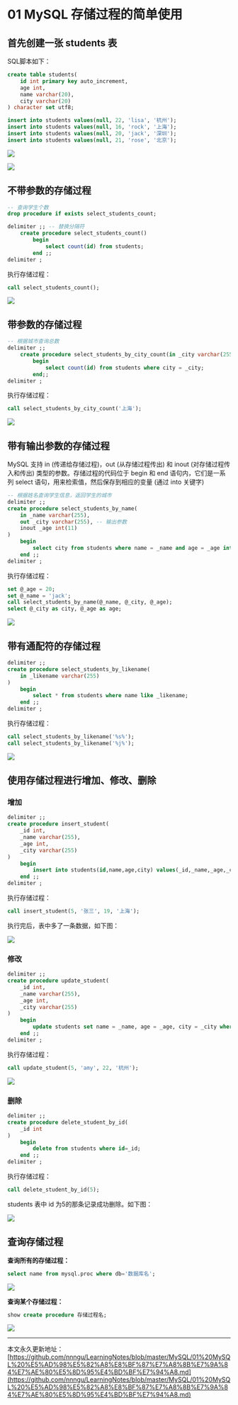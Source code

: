 # 01 MySQL 存储过程的简单使用

## 首先创建一张 students 表

SQL脚本如下：

```sql
create table students(
    id int primary key auto_increment,
    age int,
    name varchar(20),
    city varchar(20)
) character set utf8;

insert into students values(null, 22, 'lisa', '杭州');
insert into students values(null, 16, 'rock', '上海');
insert into students values(null, 20, 'jack', '深圳');
insert into students values(null, 21, 'rose', '北京');
```

![][1]

![][2]

## 不带参数的存储过程

```sql
-- 查询学生个数
drop procedure if exists select_students_count;

delimiter ;; -- 替换分隔符
	create procedure select_students_count() 
		begin 
			select count(id) from students; 
		end ;;
delimiter ;
```

执行存储过程：

```sql
call select_students_count();
```

![][3]

## 带参数的存储过程

```sql
-- 根据城市查询总数
delimiter ;;
	create procedure select_students_by_city_count(in _city varchar(255))
		begin
			select count(id) from students where city = _city;
		end;;
delimiter ;
```

执行存储过程：

```sql
call select_students_by_city_count('上海');
```

![][4]

## 带有输出参数的存储过程

MySQL 支持 in (传递给存储过程)，out (从存储过程传出) 和 inout (对存储过程传入和传出) 类型的参数。存储过程的代码位于 begin 和 end 语句内，它们是一系列 select 语句，用来检索值，然后保存到相应的变量 (通过 into 关键字)

```sql
-- 根据姓名查询学生信息，返回学生的城市
delimiter ;;
create procedure select_students_by_name(
    in _name varchar(255),
    out _city varchar(255), -- 输出参数
    inout _age int(11)
)
    begin 
    	select city from students where name = _name and age = _age into _city;
    end ;;
delimiter ;
```

执行存储过程：

```sql
set @_age = 20;
set @_name = 'jack';
call select_students_by_name(@_name, @_city, @_age);
select @_city as city, @_age as age;
```

![][5]

## 带有通配符的存储过程

```sql
delimiter ;;
create procedure select_students_by_likename(
    in _likename varchar(255)
)
    begin
    	select * from students where name like _likename;
    end ;;
delimiter ;
```

执行存储过程：

```sql
call select_students_by_likename('%s%');
call select_students_by_likename('%j%');
```

![][6]

## 使用存储过程进行增加、修改、删除

### 增加

```sql
delimiter ;;
create procedure insert_student(
    _id int,
    _name varchar(255),
    _age int,
    _city varchar(255)
)
    begin
    	insert into students(id,name,age,city) values(_id,_name,_age,_city);
    end ;;
delimiter ;
```

执行存储过程：

```sql
call insert_student(5, '张三', 19, '上海');
```

执行完后，表中多了一条数据，如下图：

![][7]

### 修改

```sql
delimiter ;;
create procedure update_student(
    _id int,
    _name varchar(255),
    _age int,
    _city varchar(255)
)
    begin
    	update students set name = _name, age = _age, city = _city where id = _id;
    end ;;
delimiter ;
```

执行存储过程：

```sql
call update_student(5, 'amy', 22, '杭州');
```

![][8]

### 删除

```sql
delimiter ;;
create procedure delete_student_by_id(
    _id int
)
    begin
    	delete from students where id=_id;
    end ;;
delimiter ;
```

执行存储过程：

```sql
call delete_student_by_id(5);
```

students 表中 id 为5的那条记录成功删除。如下图：

![][9]

## 查询存储过程

**查询所有的存储过程：**

```sql
select name from mysql.proc where db='数据库名';
```

![][10]

**查询某个存储过程：**

```sql
show create procedure 存储过程名;
```

![][11]


















---

本文永久更新地址：[https://github.com/nnngu/LearningNotes/blob/master/MySQL/01%20MySQL%20%E5%AD%98%E5%82%A8%E8%BF%87%E7%A8%8B%E7%9A%84%E7%AE%80%E5%8D%95%E4%BD%BF%E7%94%A8.md](https://github.com/nnngu/LearningNotes/blob/master/MySQL/01%20MySQL%20%E5%AD%98%E5%82%A8%E8%BF%87%E7%A8%8B%E7%9A%84%E7%AE%80%E5%8D%95%E4%BD%BF%E7%94%A8.md)


  [1]: https://www.github.com/nnngu/FigureBed/raw/master/2018/2/23/1519381595914.jpg
  [2]: https://www.github.com/nnngu/FigureBed/raw/master/2018/2/23/1519381659110.jpg
  [3]: https://www.github.com/nnngu/FigureBed/raw/master/2018/2/23/1519382375498.jpg
  [4]: https://www.github.com/nnngu/FigureBed/raw/master/2018/2/23/1519382991880.jpg
  [5]: https://www.github.com/nnngu/FigureBed/raw/master/2018/2/23/1519384184008.jpg
  [6]: https://www.github.com/nnngu/FigureBed/raw/master/2018/2/23/1519385002267.jpg
  [7]: https://www.github.com/nnngu/FigureBed/raw/master/2018/2/23/1519385713796.jpg
  [8]: https://www.github.com/nnngu/FigureBed/raw/master/2018/2/23/1519386216653.jpg
  [9]: https://www.github.com/nnngu/FigureBed/raw/master/2018/2/23/1519386665787.jpg
  [10]: https://www.github.com/nnngu/FigureBed/raw/master/2018/2/23/1519387077267.jpg
  [11]: https://www.github.com/nnngu/FigureBed/raw/master/2018/2/23/1519387338470.jpg